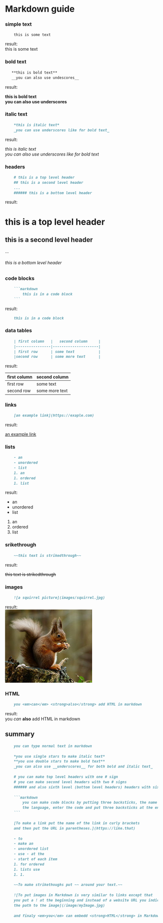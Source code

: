 <title>Markdown guide</title>

# Markdown guide

### simple text
```
	this is some text
```

result:     
this is some text

### bold text

 ```markdown
	**this is bold text**
	__you can also use undescores__
 ```
result:

**this is bold text**     
__you can also use underscores__     

### italic text

```markdown
	*this is italic text*
	_you can use underscores like for bold text_
```

result:

*this is italic text*     
_you can also use underscores like for bold text_     

### headers

```markdown
	# this is a top level header
	## this is a second level header
	...
	###### this is a bottom level header
```

result:
# this is a top level header
## this is a second level header
...
###### this is a bottom level header

### code blocks

```markdown
	```markdown
		this is in a code block
	```
```

result:
```markdown
	this is in a code block
```

### data tables

```markdown
	| first column   |   second column     |
	|----------------|---------------------|
	| first row      | some text           |
	|second row      | some more text      |
```

result:

| first column   | second column 			 |
|----------------|---------------------|
| first row      | some text 					 |
|second row 		 | some more text 		 |

### links

```markdown
	[an example link](https://exaple.com)
```

result:

[an example link](https://example.com)

### lists

```markdown
	- an
	- unordered
	- list
	1. an
	1. ordered
	1. list
```

result:

- an
- unordered
- list
1. an
1. ordered
1. list

### srikethrough

```markdown
	~~this text is strikedthrough~~
```

result:

~~this text is strikedthrough~~

### images

```markdown
	![a squirrel picture](images/squirrel.jpg)
```

result:     
![a squirrel picture](images/squirrel.jpg)

### HTML

```markdown
	you <em>can</em> <strong>also</strong> add HTML in markdown
```

result:      
you <em>can</em> <strong>also</strong> add HTML in markdown

## summary

```markdown
	you can type normal text in markdown
	
	*you use single stars to make italic text*
	**you use double stars to make bold text**
	_you can also use __underscores__ for both bold and italic text_
	
	# you can make top level headers with one # sign
	# you can make second level headers with two # signs
	###### and also sixth level (bottom level headers) headers with six # signs
	
	```markdown
		you can make code blocks by putting three backsticks, the name of     
		the language, enter the code and put three backsticks at the end
	```
	
	[To make a link put the name of the link in curly brackets     
	and then put the URL in parentheses.](https://like.that)
	
	- to
	- make an
	- unordered list
	- use - at the
	- start of each item
	1. for ordered
	1. lists use
	1. 1.
	
	~~To make strikethoughs put ~~ around your text.~~

	![To put images in Markdown is very similar to links except that     
	you put a ! at the beginning and instead of a website URL you indicate    
	the path to the image](/image/myImage.jpg)

	and finaly <em>you</em> can embedd <strong>HTML</strong> in Markdown.
```
